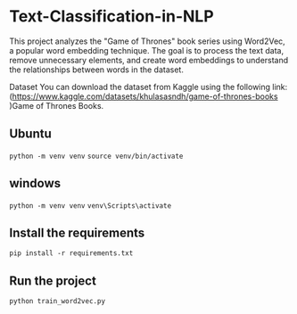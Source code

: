 # Text-Classification-in-NLP

This project analyzes the "Game of Thrones" book series using Word2Vec, a popular word embedding technique. The goal is to process the text data, remove unnecessary elements, and create word embeddings to understand the relationships between words in the dataset.

Dataset
You can download the dataset from Kaggle using the following link: (https://www.kaggle.com/datasets/khulasasndh/game-of-thrones-books
 )Game of Thrones Books.
## Ubuntu

`python -m venv venv`
`source venv/bin/activate`

## windows

`python -m venv venv`
`venv\Scripts\activate`

## Install the requirements

`pip install -r requirements.txt`

## Run the project

`python train_word2vec.py`

